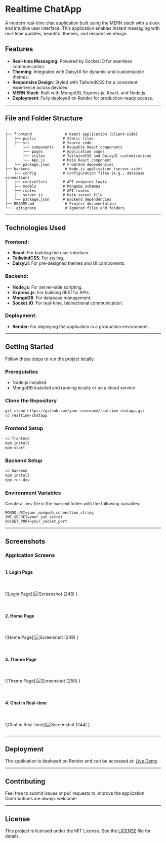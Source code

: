 # Realtime ChatApp

A modern real-time chat application built using the MERN stack with a sleek and intuitive user interface. This application enables instant messaging with real-time updates, beautiful themes, and responsive design.

## Features

- **Real-time Messaging**: Powered by Socket.IO for seamless communication.
- **Theming**: Integrated with DaisyUI for dynamic and customizable themes.
- **Responsive Design**: Styled with TailwindCSS for a consistent experience across devices.
- **MERN Stack**: Built with MongoDB, Express.js, React, and Node.js.
- **Deployment**: Fully deployed on Render for production-ready access.

---

## File and Folder Structure

```
.
├── frontend               # React application (client-side)
│   ├── public            # Static files
│   ├── src               # Source code
│       ├── components    # Reusable React components
│       ├── pages         # Application pages
│       ├── styles        # TailwindCSS and DaisyUI customizations
│       └── App.js        # Main React component
│   └── package.json      # Frontend dependencies
├── backend                # Node.js application (server-side)
│   ├── config            # Configuration files (e.g., database connection)
│   ├── controllers       # API endpoint logic
│   ├── models            # MongoDB schemas
│   ├── routes            # API routes
│   ├── server.js         # Main server file
│   └── package.json      # Backend dependencies
├── README.md              # Project documentation
└── .gitignore             # Ignored files and folders
```

---

## Technologies Used

### Frontend:
- **React**: For building the user interface.
- **TailwindCSS**: For styling.
- **DaisyUI**: For pre-designed themes and UI components.

### Backend:
- **Node.js**: For server-side scripting.
- **Express.js**: For building RESTful APIs.
- **MongoDB**: For database management.
- **Socket.IO**: For real-time, bidirectional communication.

### Deployment:
- **Render**: For deploying the application in a production environment.

---

## Getting Started

Follow these steps to run the project locally.

### Prerequisites
- Node.js installed
- MongoDB installed and running locally or on a cloud service

### Clone the Repository
```bash
git clone https://github.com/your-username/realtime-chatapp.git
cd realtime-chatapp
```

### Frontend Setup
```bash
cd frontend
npm install
npm start
```

### Backend Setup
```bash
cd backend
npm install
npm run dev
```

### Environment Variables
Create a `.env` file in the `backend` folder with the following variables:
```env
MONGO_URI=your_mongodb_connection_string
JWT_SECRET=your_jwt_secret
SOCKET_PORT=your_socket_port
```

---

## Screenshots

### Application Screens
<div style="display: flex; flex-direction: column; gap: 20px;">

#### 1. Login Page
![Login Page](![Screenshot (248)](https://github.com/user-attachments/assets/02bea703-b2c2-419d-a18b-6276913401b3)
)

#### 2. Home Page
![Home Page](![Screenshot (249)](https://github.com/user-attachments/assets/523440d0-52bb-4454-99cb-8d0879a27a17)
)

#### 3. Theme Page
![Theme Page](![Screenshot (250)](https://github.com/user-attachments/assets/53b2bbcd-0dc8-4be7-9225-15763651d53e)
)

#### 4. Chat in Real-time
![Chat in Real-time](![Screenshot (244)](https://github.com/user-attachments/assets/bc2e398f-aa60-4629-a7c6-6c772e032345)
)

</div>

---

## Deployment
The application is deployed on Render and can be accessed at:
[Live Demo](https://your-app-url.render.com)

---

## Contributing
Feel free to submit issues or pull requests to improve the application. Contributions are always welcome!

---

## License
This project is licensed under the MIT License. See the [LICENSE](LICENSE) file for details.
